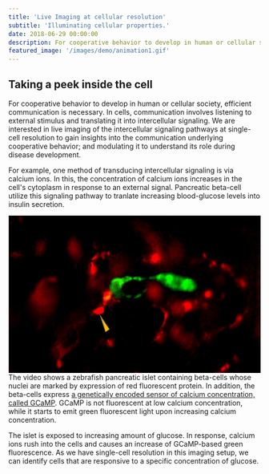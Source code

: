 ```yaml
---
title: 'Live Imaging at cellular resolution'
subtitle: 'Illuminating cellular properties.'
date: 2018-06-29 00:00:00
description: For cooperative behavior to develop in human or cellular society, efficient communication is necessary. In cells, communication involves listening to external stimulus and translating it into intercellular signaling. We are interested in live imaging of the intercellular signaling pathways at single-cell resolution to gain insights into the communication underlying cooperative behavior; and modulating it to understand its role during disease development.
featured_image: '/images/demo/animation1.gif'
---
```


## Taking a peek inside the cell

For cooperative behavior to develop in human or cellular society, efficient communication is necessary. In cells, communication involves listening to external stimulus and translating it into intercellular signaling. We are interested in live imaging of the intercellular signaling pathways at single-cell resolution to gain insights into the communication underlying cooperative behavior; and modulating it to understand its role during disease development.

For example, one method of transducing intercellular signaling is via calcium ions. In this, the concentration of calcium ions increases in the cell's cytoplasm in response to an external signal. Pancreatic beta-cell utilize this signaling pathway to tranlate increasing blood-glucose levels into insulin secretion. 

<img src="/images/demo/animation1.gif" alt="Sumeet" style="float:left;width:600px;height:314px;margin:0px 30px 0px 0px">  

The video shows a zebrafish pancreatic islet containing beta-cells whose nuclei are marked by expression of red fluorescent protein. In addition, the beta-cells express [a genetically encoded sensor of calcium concentration, called GCaMP](https://en.wikipedia.org/wiki/GCaMP). GCaMP is not fluorescent at low calcium concentration, while it starts to emit green fluorescent light upon increasing calcium concentration.  

The islet is exposed to increasing amount of glucose. In response, calcium ions rush into the cells and causes an increase of GCaMP-based green fluorescence. As we have single-cell resolution in this imaging setup, we can identify cells that are responsive to a specific concentration of glucose.